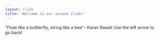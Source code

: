 ```yaml
---
layout: slide
title: "Welcome to our second slide!"
---
```

"Float like a buttterfly, string like a bee"- Karan Rawat
Use the left arrow to go back!
